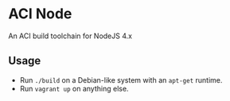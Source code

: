 ACI Node
========

An ACI build toolchain for NodeJS 4.x

## Usage

* Run `./build` on a Debian-like system with an `apt-get` runtime.
* Run `vagrant up` on anything else.
